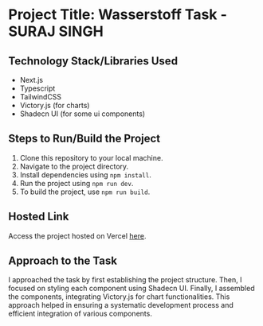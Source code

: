 # Project Title: Wasserstoff Task - SURAJ SINGH

## Technology Stack/Libraries Used

- Next.js
- Typescript
- TailwindCSS
- Victory.js (for charts)
- Shadecn UI (for some ui components)

## Steps to Run/Build the Project

1. Clone this repository to your local machine.
2. Navigate to the project directory.
3. Install dependencies using `npm install`.
4. Run the project using `npm run dev`.
5. To build the project, use `npm run build`.

## Hosted Link

Access the project hosted on Vercel [here](https://wasseers-task.vercel.app).

## Approach to the Task

I approached the task by first establishing the project structure. Then, I focused on styling each component using Shadecn UI. Finally, I assembled the components, integrating Victory.js for chart functionalities. This approach helped in ensuring a systematic development process and efficient integration of various components.
